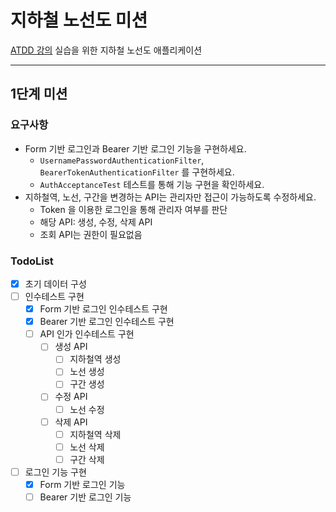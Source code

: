 # 지하철 노선도 미션
[ATDD 강의](https://edu.nextstep.camp/c/R89PYi5H) 실습을 위한 지하철 노선도 애플리케이션

---

## 1단계 미션

### 요구사항

- Form 기반 로그인과 Bearer 기반 로그인 기능을 구현하세요.
  - `UsernamePasswordAuthenticationFilter`, `BearerTokenAuthenticationFilter` 를 구현하세요.
  - `AuthAcceptanceTest` 테스트를 통해 기능 구현을 확인하세요.
- 지하철역, 노선, 구간을 변경하는 API는 관리자만 접근이 가능하도록 수정하세요.
  - Token 을 이용한 로그인을 통해 관리자 여부를 판단
  - 해당 API: 생성, 수정, 삭제 API
  - 조회 API는 권한이 필요없음

### TodoList
- [X] 초기 데이터 구성
- [ ] 인수테스트 구현
  - [X] Form 기반 로그인 인수테스트 구현
  - [X] Bearer 기반 로그인 인수테스트 구현
  - [ ] API 인가 인수테스트 구현
    - [ ] 생성 API
      - [ ] 지하철역 생성
      - [ ] 노선 생성
      - [ ] 구간 생성
    - [ ] 수정 API
      - [ ] 노선 수정
    - [ ] 삭제 API
      - [ ] 지하철역 삭제
      - [ ] 노선 삭제
      - [ ] 구간 삭제
- [ ] 로그인 기능 구현
  - [X] Form 기반 로그인 기능
  - [ ] Bearer 기반 로그인 기능